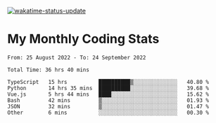 [![wakatime-status-update](https://github.com/noopurphalak/noopurphalak/workflows/wakatime-status-update/badge.svg)](https://github.com/noopurphalak/noopurphalak/actions/workflows/main.yml)

# My Monthly Coding Stats

<!--START_SECTION:waka-->

```text
From: 25 August 2022 - To: 24 September 2022

Total Time: 36 hrs 40 mins

TypeScript   15 hrs          ██████████▒░░░░░░░░░░░░░░   40.80 %
Python       14 hrs 35 mins  ██████████░░░░░░░░░░░░░░░   39.68 %
Vue.js       5 hrs 44 mins   ████░░░░░░░░░░░░░░░░░░░░░   15.62 %
Bash         42 mins         ▒░░░░░░░░░░░░░░░░░░░░░░░░   01.93 %
JSON         32 mins         ▒░░░░░░░░░░░░░░░░░░░░░░░░   01.47 %
Other        6 mins          ░░░░░░░░░░░░░░░░░░░░░░░░░   00.30 %
```

<!--END_SECTION:waka-->
